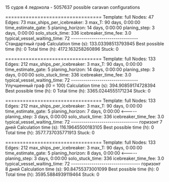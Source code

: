 15 судов 4 ледокола - 5057637 possible caravan configurations

=================================
Template: full
Nodes: 47
Edges: 73
max_ships_per_icebreaker: 3
max_T: 90 days, 0:00:00
time_estimate_gate: 5
planing_horizon: 14 days, 0:00:00
planing_step: 3 days, 0:00:00
solo_stuck_time: 336
icebreaker_time_fee: 3.0
typical_vessel_waiting_time: 72
--------------------------------- Стандартный граф 
Calculation time (s): 133.03398513793945
Best possible time (h): 0
Total time (h): 4172.163258260896
Stuck: 0

=================================
Template: full
Nodes: 133
Edges: 212
max_ships_per_icebreaker: 3
max_T: 90 days, 0:00:00
time_estimate_gate: 5
planing_horizon: 14 days, 0:00:00
planing_step: 3 days, 0:00:00
solo_stuck_time: 336
icebreaker_time_fee: 3.0
typical_vessel_waiting_time: 72
--------------------------------- Улучшенный граф (l0 = 100)
Calculation time (s): 394.90859174728394
Best possible time (h): 0
Total time (h): 3365.0244555171234
Stuck: 0

=================================
Template: full
Nodes: 133
Edges: 212
max_ships_per_icebreaker: 3
max_T: 90 days, 0:00:00
time_estimate_gate: 5
planing_horizon: 7 days, 0:00:00  <-----
planing_step: 3 days, 0:00:00
solo_stuck_time: 336
icebreaker_time_fee: 3.0
typical_vessel_waiting_time: 72
--------------------------------- горизонт 7 дней
Calculation time (s): 116.19645500183105
Best possible time (h): 0
Total time (h): 3577.737035771913
Stuck: 0

=================================
Template: full
Nodes: 133
Edges: 212
max_ships_per_icebreaker: 3
max_T: 90 days, 0:00:00
time_estimate_gate: 5
planing_horizon: 8 days, 0:00:00  <-----
planing_step: 3 days, 0:00:00
solo_stuck_time: 336
icebreaker_time_fee: 3.0
typical_vessel_waiting_time: 72
---------------------------------- горизонт 8 дней
Calculation time (s): 90.84755373001099
Best possible time (h): 0
Total time (h): 3595.5884939119464
Stuck: 0